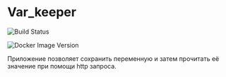 # Var_keeper

![Build Status](https://github.com/SERAPH-VAL/var_keeper/actions/workflows/staging.yml/badge.svg) 

![Docker Image Version](https://img.shields.io/docker/v/serafimvalino/var_keeper?sort=date&label=build%20for%20commit)

Приложение позволяет сохранить переменную и затем прочитать её значение при помощи http запроса.
